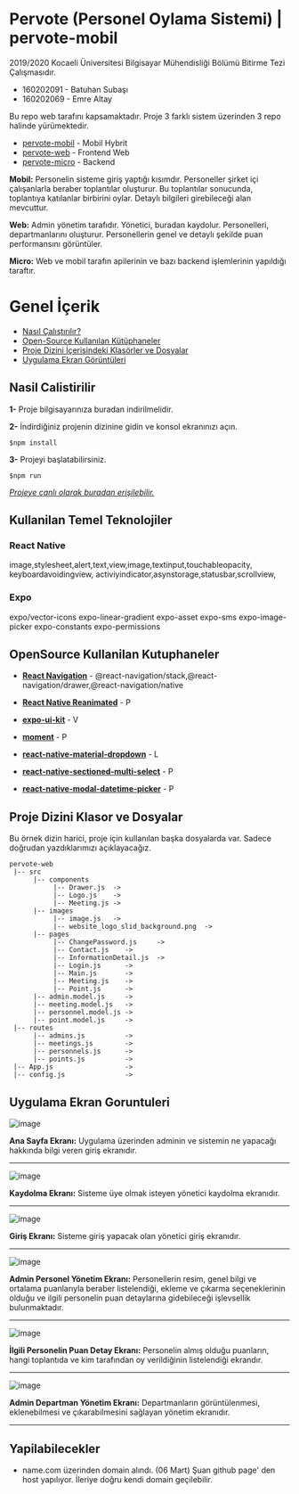 # Pervote (Personel Oylama Sistemi) | pervote-mobil

2019/2020 Kocaeli Üniversitesi Bilgisayar Mühendisliği Bölümü Bitirme Tezi Çalışmasıdır.

* 160202091 - Batuhan Subaşı
* 160202069 - Emre Altay

Bu repo web tarafını kapsamaktadır. Proje 3 farklı sistem üzerinden 3 repo halinde yürümektedir.

* [pervote-mobil](https://github.com/batuhansubasi/pervote-mobil) - Mobil Hybrit 
* [pervote-web](https://github.com/batuhansubasi/pervote-web)     - Frontend Web 
* [pervote-micro](https://github.com/batuhansubasi/pervote-micro) - Backend

**Mobil:** Personelin sisteme giriş yaptığı kısımdır. Personeller şirket içi çalışanlarla beraber toplantılar oluşturur. Bu toplantılar sonucunda, toplantıya katılanlar birbirini oylar. Detaylı bilgileri girebileceği alan mevcuttur. 

**Web:** Admin yönetim tarafıdır. Yönetici, buradan kaydolur. Personelleri, departmanlarını oluşturur. Personellerin genel ve detaylı şekilde puan performansını görüntüler.

**Micro:** Web ve mobil tarafın apilerinin ve bazı backend işlemlerinin yapıldığı taraftır.

# Genel İçerik

-	[Nasıl Çalıştırılır?](#nasil-calistirilir)
-	[Open-Source Kullanılan Kütüphaneler](#opensource-kullanilan-kutuphaneler)
-	[Proje Dizini İçerisindeki Klasörler ve Dosyalar](#proje-dizini-klasor-ve-dosyalar)
-	[Uygulama Ekran Görüntüleri](#uygulama-ekran-goruntuleri)


## Nasil Calistirilir

**1-** Proje bilgisayarınıza buradan indirilmelidir.

**2-** İndirdiğiniz projenin dizinine gidin ve konsol ekranınızı açın.

```
$npm install

```

**3-** Projeyi başlatabilirsiniz.

```
$npm run
```

[*Projeye canlı olarak buradan erişilebilir.*](https://batuhansubasi.github.io/pervote-web/)
 
## Kullanilan Temel Teknolojiler

### React Native
image,stylesheet,alert,text,view,image,textinput,touchableopacity, keyboardavoidingview, activiyindicator,asynstorage,statusbar,scrollview,

### Expo

expo/vector-icons
expo-linear-gradient
expo-asset
expo-sms
expo-image-picker
expo-constants
expo-permissions

## OpenSource Kullanilan Kutuphaneler

* [**React Navigation**](https://reactnavigation.org/) - @react-navigation/stack,@react-navigation/drawer,@react-navigation/native

* [**React Native Reanimated**](https://www.npmjs.com/package/react-native-reanimated) - P

* [**expo-ui-kit**](https://www.npmjs.com/package/expo-ui-kit) - V

* [**moment**](https://www.npmjs.com/package/qs) - P

* [**react-native-material-dropdown**](https://www.npmjs.com/package/react-native-material-dropdown) - L

* [**react-native-sectioned-multi-select**](https://www.npmjs.com/package/react-native-sectioned-multi-select) - P

* [**react-native-modal-datetime-picker**](https://www.npmjs.com/package/react-native-modal-datetime-picker) - P

## Proje Dizini Klasor ve Dosyalar
Bu örnek dizin harici, proje için kullanılan başka dosyalarda var. Sadece doğrudan yazdıklarımızı açıklayacağız.
```
pervote-web
 |-- src
      |-- components 
           |-- Drawer.js  ->
           |-- Logo.js    ->
           |-- Meeting.js ->
      |-- images 
           |-- image.js   ->
           |-- website_logo_slid_background.png  ->
      |-- pages
           |-- ChangePassword.js     ->
           |-- Contact.js    ->
           |-- InformationDetail.js  ->
           |-- Login.js      ->
           |-- Main.js       ->
           |-- Meeting.js    ->
           |-- Point.js      ->
      |-- admin.model.js     -> 
      |-- meeting.model.js   ->
      |-- personnel.model.js ->
      |-- point.model.js     ->
 |-- routes    
      |-- admins.js          -> 
      |-- meetings.js        -> 
      |-- personnels.js      ->
      |-- points.js          ->  
 |-- App.js                  -> 
 |-- config.js               -> 
```
## Uygulama Ekran Goruntuleri

![image](https://user-images.githubusercontent.com/30631029/83819475-a16f7280-a6d2-11ea-8c95-76b5a8b3e414.png)

**Ana Sayfa Ekranı:** Uygulama üzerinden adminin ve sistemin ne yapacağı hakkında bilgi veren giriş ekranıdır.

---

![image](https://user-images.githubusercontent.com/30631029/83914763-8fe1a580-a77a-11ea-82d8-d6d6cfd31553.png)

**Kaydolma Ekranı:** Sisteme üye olmak isteyen yönetici kaydolma ekranıdır.

---

![image](https://user-images.githubusercontent.com/30631029/83913954-f9f94b00-a778-11ea-9bcf-bac9a9b876c1.png)

**Giriş Ekranı:** Sisteme giriş yapacak olan yönetici giriş ekranıdır.

---

![image](https://user-images.githubusercontent.com/30631029/83914078-3462e800-a779-11ea-9508-1a8881cf9195.png)

**Admin Personel Yönetim Ekranı:** Personellerin resim, genel bilgi ve ortalama puanlarıyla beraber listelendiği, ekleme ve çıkarma seçeneklerinin olduğu ve ilgili personelin puan detaylarına gidebileceği işlevsellik bulunmaktadır.

---

![image](https://user-images.githubusercontent.com/30631029/83914174-607e6900-a779-11ea-8571-2b372cd630f5.png)

**İlgili Personelin Puan Detay Ekranı:** Personelin almış olduğu puanların, hangi toplantıda ve kim tarafından oy verildiğinin listelendiği ekrandır.

---

![image](https://user-images.githubusercontent.com/30631029/83914200-6bd19480-a779-11ea-98a1-fcb07811684c.png)

**Admin Departman Yönetim Ekranı:** Departmanların görüntülenmesi, eklenebilmesi ve çıkarabilmesini sağlayan yönetim ekranıdır.

---

## Yapilabilecekler

* name.com üzerinden domain alındı. (06 Mart) Şuan github page' den host yapılıyor. İleriye doğru kendi domain geçilebilir.
